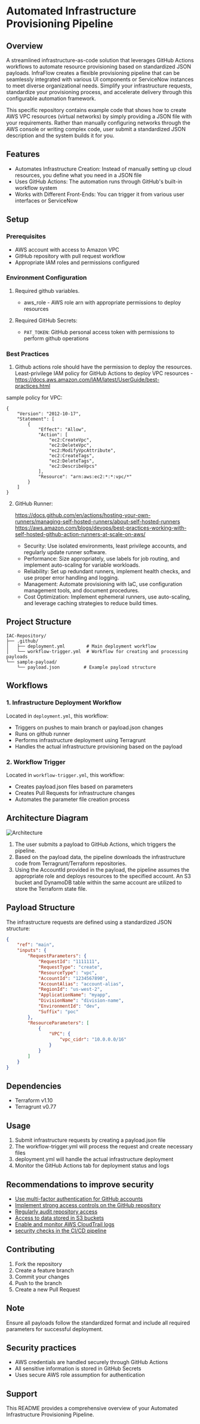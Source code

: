 # Automated Infrastructure Provisioning Pipeline

## Overview
A streamlined infrastructure-as-code solution that leverages GitHub Actions workflows to automate resource provisioning based on standardized JSON payloads. InfraFlow creates a flexible provisioning pipeline that can be seamlessly integrated with various UI components or ServiceNow instances to meet diverse organizational needs. Simplify your infrastructure requests, standardize your provisioning process, and accelerate delivery through this configurable automation framework.

This specific repository contains example code that shows how to create AWS VPC resources (virtual networks) by simply providing a JSON file with your requirements. Rather than manually configuring networks through the AWS console or writing complex code, user submit a standardized JSON description and the system builds it for you.

## Features

- Automates Infrastructure Creation: Instead of manually setting up cloud resources, you define what you need in a JSON file
- Uses GitHub Actions: The automation runs through GitHub's built-in workflow system
- Works with Different Front-Ends: You can trigger it from various user interfaces or ServiceNow

## Setup

### Prerequisites

- AWS account with access to Amazon VPC
- GitHub repository with pull request workflow
- Appropriate IAM roles and permissions configured

### Environment Configuration

1. Required github variables.
   - aws_role - AWS role arn with appropriate permissions to deploy resources

2. Required GitHub Secrets:
   - `PAT_TOKEN`: GitHub personal access token with permissions to perform github operations

### Best Practices

1. Github actions role should have the permission to deploy the resources. Least-privilege IAM policy for GitHub Actions to deploy VPC resources - https://docs.aws.amazon.com/IAM/latest/UserGuide/best-practices.html

sample policy for VPC:

```
{
    "Version": "2012-10-17",
    "Statement": [
        {
            "Effect": "Allow",
            "Action": [
                "ec2:CreateVpc",
                "ec2:DeleteVpc",
                "ec2:ModifyVpcAttribute",
                "ec2:CreateTags",
                "ec2:DeleteTags",
                "ec2:DescribeVpcs"
            ],
            "Resource": "arn:aws:ec2:*:*:vpc/*"
        }
    ]
}
```

2. GitHub Runner:

    https://docs.github.com/en/actions/hosting-your-own-runners/managing-self-hosted-runners/about-self-hosted-runners
    https://aws.amazon.com/blogs/devops/best-practices-working-with-self-hosted-github-action-runners-at-scale-on-aws/

    - Security: Use isolated environments, least privilege accounts, and regularly update runner software.
    - Performance: Size appropriately, use labels for job routing, and implement auto-scaling for variable workloads.
    - Reliability: Set up redundant runners, implement health checks, and use proper error handling and logging.
    - Management: Automate provisioning with IaC, use configuration management tools, and document procedures.
    - Cost Optimization: Implement ephemeral runners, use auto-scaling, and leverage caching strategies to reduce build times.


## Project Structure

```
IAC-Repository/
├── .github/
│   ├── deployment.yml        # Main deployment workflow
│   └── workflow-trigger.yml  # Workflow for creating and processing payloads
└── sample-payload/
    └── payload.json         # Example payload structure
```

## Workflows

### 1. Infrastructure Deployment Workflow
Located in `deployment.yml`, this workflow:
- Triggers on pushes to main branch or payload.json changes
- Runs on github runner
- Performs infrastructure deployment using Terragrunt
- Handles the actual infrastructure provisioning based on the payload

### 2. Workflow Trigger
Located in `workflow-trigger.yml`, this workflow:
- Creates payload.json files based on parameters
- Creates Pull Requests for infrastructure changes
- Automates the parameter file creation process

## Architecture Diagram
![Architecture](images/orchestration-pipeline.jpg)

1. The user submits a payload to GitHub Actions, which triggers the pipeline.
2. Based on the payload data, the pipeline downloads the infrastructure code from Terragrunt/Terraform repositories.
3. Using the AccountId provided in the payload, the pipeline assumes the appropriate role and deploys resources to the specified account. An S3 bucket and DynamoDB table within the same account are utilized to store the Terraform state file.

## Payload Structure
The infrastructure requests are defined using a standardized JSON structure:

```json
{
    "ref": "main",
    "inputs": {
        "RequestParameters": {
            "RequestId": "1111111",
            "RequestType": "create",
            "ResourceType": "vpc",
            "AccountId": "1234567890",
            "AccountAlias": "account-alias",
            "RegionId": "us-west-2",
            "ApplicationName": "myapp",
            "DivisionName": "division-name",
            "EnvironmentId": "dev",
            "Suffix": "poc"
        },
        "ResourceParameters": [
            {
                "VPC": {
                    "vpc_cidr": "10.0.0.0/16"
                }
            }
        ]
    }
}
```

## Dependencies

- Terraform v1.10
- Terragrunt v0.77

## Usage
1. Submit infrastructure requests by creating a payload.json file
2. The workflow-trigger.yml will process the request and create necessary files
3. deployment.yml will handle the actual infrastructure deployment
4. Monitor the GitHub Actions tab for deployment status and logs

## Recommendations to improve security

- [Use multi-factor authentication for GitHub accounts](https://docs.github.com/en/authentication/securing-your-account-with-two-factor-authentication-2fa/configuring-two-factor-authentication)
- [Implement  strong access controls on the GitHub repository](https://docs.github.com/en/get-started/learning-about-github/access-permissions-on-github)
- [Regularly  audit repository access](https://docs.github.com/en/organizations/keeping-your-organization-secure/managing-security-settings-for-your-organization)
- [Access to data stored in S3 buckets](https://docs.aws.amazon.com/AmazonS3/latest/userguide/security-best-practices.html)
- [Enable  and monitor AWS CloudTrail logs](https://docs.aws.amazon.com/awscloudtrail/latest/userguide/monitor-cloudtrail-log-files-with-cloudwatch-logs.html)
- [security checks in the CI/CD pipeline](https://github.com/marketplace/actions/checkov-github-action)


## Contributing

1. Fork the repository
2. Create a feature branch
3. Commit your changes
4. Push to the branch
5. Create a new Pull Request

## Note
Ensure all payloads follow the standardized format and include all required parameters for successful deployment.

## Security practices

- AWS credentials are handled securely through GitHub Actions
- All sensitive information is stored in GitHub Secrets
- Uses secure AWS role assumption for authentication

## Support

This README provides a comprehensive overview of your Automated Infrastructure Provisioning Pipeline.